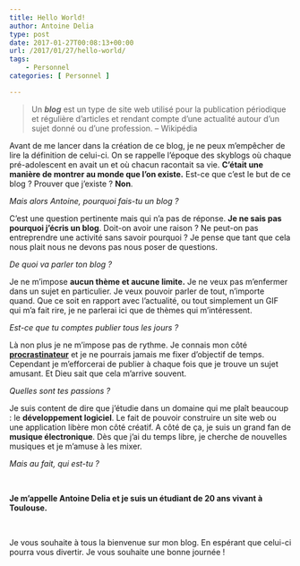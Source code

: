 ```yaml
---
title: Hello World!
author: Antoine Delia
type: post
date: 2017-01-27T00:08:13+00:00
url: /2017/01/27/hello-world/
tags:
    - Personnel
categories: [ Personnel ]

---
```

> Un _**blog**_ est un type de site web utilisé pour la publication périodique et régulière d&#8217;articles et rendant compte d&#8217;une actualité autour d&#8217;un sujet donné ou d&#8217;une profession. &#8211; Wikipédia

Avant de me lancer dans la création de ce blog, je ne peux m&#8217;empêcher de lire la définition de celui-ci. On se rappelle l&#8217;époque des skyblogs où chaque pré-adolescent en avait un et où chacun racontait sa vie. **C&#8217;était une manière de montrer au monde que l&#8217;on existe.** Est-ce que c&#8217;est le but de ce blog ? Prouver que j&#8217;existe ? **Non**.

_Mais alors Antoine, pourquoi fais-tu un blog ?_

C&#8217;est une question pertinente mais qui n&#8217;a pas de réponse. **Je ne sais pas pourquoi j&#8217;écris un blog**. Doit-on avoir une raison ? Ne peut-on pas entreprendre une activité sans savoir pourquoi ? Je pense que tant que cela nous plait nous ne devons pas nous poser de questions.

_De quoi va parler ton blog ?_

Je ne m&#8217;impose **aucun thème et aucune limite.** Je ne veux pas m&#8217;enfermer dans un sujet en particulier. Je veux pouvoir parler de tout, n&#8217;importe quand. Que ce soit en rapport avec l&#8217;actualité, ou tout simplement un GIF qui m&#8217;a fait rire, je ne parlerai ici que de thèmes qui m&#8217;intéressent.

_Est-ce que tu comptes publier tous les jours ?_

Là non plus je ne m&#8217;impose pas de rythme. Je connais mon côté **[procrastinateur][1]** et je ne pourrais jamais me fixer d&#8217;objectif de temps. Cependant je m&#8217;efforcerai de publier à chaque fois que je trouve un sujet amusant. Et Dieu sait que cela m&#8217;arrive souvent.

_Quelles sont tes passions ?_

Je suis content de dire que j&#8217;étudie dans un domaine qui me plaît beaucoup : le **développement logiciel**. Le fait de pouvoir construire un site web ou une application libère mon côté créatif. A côté de ça, je suis un grand fan de **musique électronique**. Dès que j&#8217;ai du temps libre, je cherche de nouvelles musiques et je m&#8217;amuse à les mixer.

_Mais au fait, qui est-tu ?_

&nbsp;

**Je m&#8217;appelle Antoine Delia et je suis un étudiant de 20 ans vivant à Toulouse.**

&nbsp;

Je vous souhaite à tous la bienvenue sur mon blog. En espérant que celui-ci pourra vous divertir. Je vous souhaite une bonne journée !

 [1]: https://blog.antoinedelia.fr/2017/02/07/just-do-it/